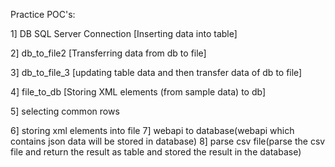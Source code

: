 Practice POC's:

1] DB SQL Server Connection [Inserting data into table]	

2] db_to_file2	[Transferring data from db to file]	

3] db_to_file_3	[updating table data and then transfer data of db to file]	

4] file_to_db	[Storing XML elements (from sample data) to db]	

5] selecting common rows		

6] storing xml elements into file
7] webapi to database(webapi which contains json data will be stored in database)
8] parse csv file(parse the csv file and return the result as table and stored the result in the database)
